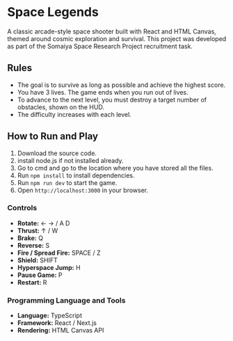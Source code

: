
# Space Legends

A classic arcade-style space shooter built with React and HTML Canvas, themed around cosmic exploration and survival. This project was developed as part of the Somaiya Space Research Project recruitment task.

## Rules
- The goal is to survive as long as possible and achieve the highest score.
- You have 3 lives. The game ends when you run out of lives.
- To advance to the next level, you must destroy a target number of obstacles, shown on the HUD.
- The difficulty increases with each level.

## How to Run and Play
1.  Download the source code.
2.  install node.js if not installed already.
3.  Go to cmd and go to the location where you have stored all the files. 
4.  Run `npm install` to install dependencies.
5.  Run `npm run dev` to start the game.
6.  Open `http://localhost:3000` in your browser.

### **Controls**
- **Rotate:** ← → / A D
- **Thrust:** ↑ / W
- **Brake:** Q
- **Reverse:** S
- **Fire / Spread Fire:** SPACE / Z
- **Shield:** SHIFT
- **Hyperspace Jump:** H
- **Pause Game:** P
- **Restart:** R

### **Programming Language and Tools**
- **Language:** TypeScript
- **Framework:** React / Next.js
- **Rendering:** HTML Canvas API
